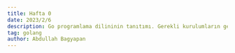 ```yaml
---
title: Hafta 0
date: 2023/2/6
description: Go programlama dilininin tanıtımı. Gerekli kurulumların gerçekleştirilmesi.
tag: golang
author: Abdullah Bagyapan
---
```


